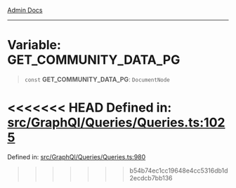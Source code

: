 [Admin Docs](/)

***

# Variable: GET\_COMMUNITY\_DATA\_PG

> `const` **GET\_COMMUNITY\_DATA\_PG**: `DocumentNode`

<<<<<<< HEAD
Defined in: [src/GraphQl/Queries/Queries.ts:1025](https://github.com/PalisadoesFoundation/talawa-admin/blob/main/src/GraphQl/Queries/Queries.ts#L1025)
=======
Defined in: [src/GraphQl/Queries/Queries.ts:980](https://github.com/PalisadoesFoundation/talawa-admin/blob/main/src/GraphQl/Queries/Queries.ts#L980)
>>>>>>> b54b74ec1cc19648e4cc5316db1d2ecdcb7bb136

